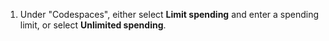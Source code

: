 1. Under "Codespaces", either select **Limit spending** and enter a spending limit, or select **Unlimited spending**.
